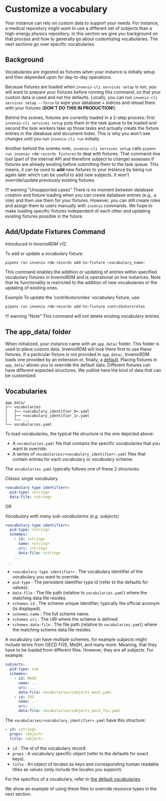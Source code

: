 # Customize a vocabulary

Your instance can rely on custom data to support your needs. For instance, a medical repository might want to use a different set of subjects than a high-energy physics repository. In this section we give you background on that process and how to generally go about customizing vocabularies. The next sections go over specific vocabularies.

## Background

Vocabularies are ingested as fixtures when your instance is initially setup and then depended upon for day-to-day operations.

Because fixtures are loaded when `invenio-cli services setup` is run, you will want to prepare your fixtures before running this command, so that your custom data is used and not the defaults. Locally, you can run `invenio-cli services setup --force` to wipe your database + indices and reload them with your fixtures (**DON'T DO THIS IN PRODUCTION!**).

Behind the scenes, fixtures are currently loaded in a 2-step process: first `invenio-cli services setup` puts them in the task queue to be loaded and second the task workers take up those tasks and actually create the fixture entries in the database and document index. This is why you won't see changes until you run `invenio-cli run` initially.

Another behind the scenes note, `invenio-cli services setup` calls `pipenv run invenio rdm-records fixtures` to deal with fixtures. That command-line tool (part of the internal API and therefore subject to change) assesses if fixtures are already existing before submitting them to the task queue. This means, it can be used to **add** new fixtures to your instance by being run again later which can be useful to add new subjects. It won't override/update previously existing fixtures.

!!! warning "Unsupported cases"
    There is no moment between database creation and fixture loading when you can create database entries (e.g., a role) and then use them for your fixtures. However, you can still create roles and assign them to users manually with `invenio` commands.  We hope to make loading specific fixtures independent of each other and updating existing fixtures possible in the future.

## Add/Update Fixtures Command

_Introduced in InvenioRDM v12_

To add or update a vocabulary fixture:

```bash
pipenv run invenio rdm-records add-to-fixture <vocabulary_name>
```

This command enables the addition or updating of entries within specified vocabulary fixtures in InvenioRDM and is operational on live instances.
Note that its functionality is restricted to the addition of new vocabularies or the updating of existing ones.

Example
To update the 'contributorsroles' vocabulary fixture, use:

```bash
pipenv run invenio rdm-records add-to-fixture contributorsroles
```

!!! warning "Note"
    This command will not delete existing vocabulary entries.

## The app_data/ folder

When initialized, your instance came with an `app_data/` folder. This folder is used to place custom data. InvenioRDM will look there first to use these fixtures. If a particular fixture is not provided in `app_data/`, InvenioRDM loads one provided by an extension or, finally, a [default](https://github.com/inveniosoftware/invenio-rdm-records/blob/master/invenio_rdm_records/fixtures/data/vocabularies.yaml). Placing fixtures in `app_data/` allows you to override the default data. Different fixtures can have different expected structures. We outline here the kind of data that can be customized.

## Vocabularies

```
app_data/
├── vocabularies
│   ├── <vocabulary_identifier_0>.yaml
|   ├── <vocabulary_identifier_1>.yaml
|   └── ...
└── vocabularies.yaml
```

To load vocabularies, the typical file structure is the one depicted above:

- A `vocabularies.yaml` file that contains the specific vocabularies that you want to override.
- A series of `vocabularies/<vocabulary_identifier>.yaml` files that contain entries for each vocabulary or vocabulary scheme.

The `vocabularies.yaml` typically follows one of these 2 structures:

*Classic single vocabulary*
```yaml
<vocabulary type identifier>:
  pid-type: <string>
  data-file: <string>
```

OR

*Vocabulary with many sub-vocabularies (e.g. subjects)*
```yaml
<vocabulary type identifier>:
  pid-type: <string>
  schemes:
    - id: <string>
      name: <string>
      uri: <string>
      data-file: <string>
    ...
...
```

- `<vocabulary type identifier>` : The vocabulary identifier of the vocabulary you want to override.
- `pid-type` : The persistent identifier type id (refer to the defaults for values).
- `data-file` : The file path (relative to `vocabularies.yaml`) where the matching data file resides.
- `schemes.id` : The scheme unique identifier; typically the official acronym (is displayed).
- `schemes.name` : The full scheme name.
- `schemes.uri` : The URI where the scheme is defined.
- `schemes.data-file` : The file path (relative to `vocabularies.yaml`) where the matching scheme data file resides.

A vocabulary can have multiple schemes, for example *subjects* might include terms from OECD FOS, MeSH, and many more.
Meaning, that they have to be loaded from different files. However, they are all *subjects*. For example:

```yaml
subjects:
  pid-type: sub
  schemes:
    - id: MeSH
      name: ...
      uri: ...
      data-file: vocabularies/subjects_mesh.yaml
    - id: FOS
      name: ...
      uri: ...
      data-file: vocabularies/subjects_oecd_fos.yaml
```

The `vocabularies/<vocabulary_identifier>.yaml` have this structure:

```yaml
- id: <string>
  props: <object>
  title: <object>
```

- `id` : The id of the vocabulary record.
- `props` : A vocabulary specific object (refer to the defaults for exact keys).
- `title` : An object of locales as keys and corresponding human readable titles as values (only include the locales you support).

For the specifics of a vocabulary, refer to [the default vocabularies](https://github.com/inveniosoftware/invenio-rdm-records/tree/master/invenio_rdm_records/fixtures/data/vocabularies).

We show an example of using these files to override resource types in the next section.

